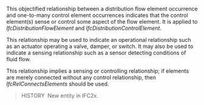 This objectified relationship between a distribution flow element occurrence and one-to-many control element occurrences indicates that the control element(s) sense or control some aspect of the flow element. It is applied to _IfcDistributionFlowElement_ and _IfcDistributionControlElement_.

This relationship may be used to indicate an operational relationship such as an actuator operating a valve, damper, or switch. It may also be used to indicate a sensing relationship such as a sensor detecting conditions of fluid flow.

This relationship implies a sensing or controlling relationship; if elements are merely connected without any control relationship, then _IfcRelConnectsElements_ should be used.

> HISTORY&nbsp; New entity in IFC2x.  
>